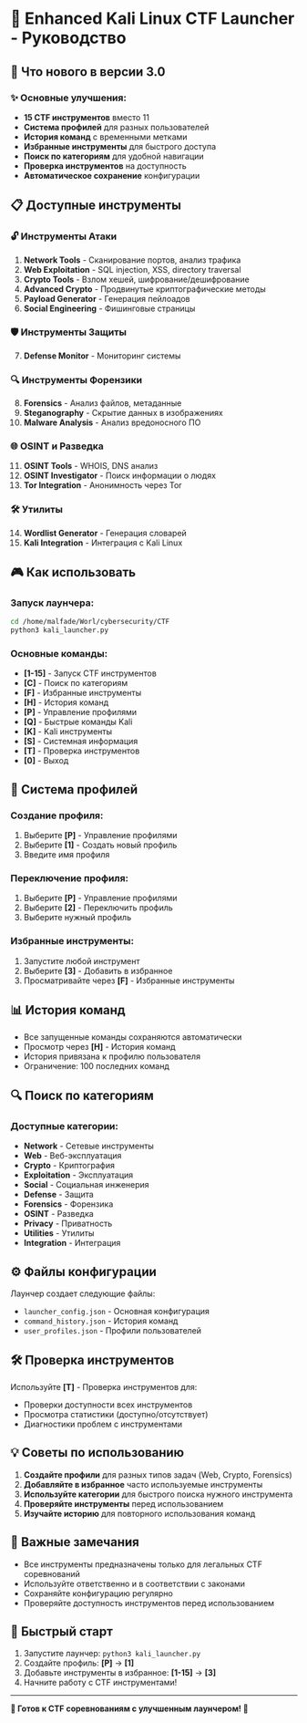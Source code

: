 # 🐉 Enhanced Kali Linux CTF Launcher - Руководство

## 🚀 Что нового в версии 3.0

### ✨ Основные улучшения:
- **15 CTF инструментов** вместо 11
- **Система профилей** для разных пользователей
- **История команд** с временными метками
- **Избранные инструменты** для быстрого доступа
- **Поиск по категориям** для удобной навигации
- **Проверка инструментов** на доступность
- **Автоматическое сохранение** конфигурации

## 📋 Доступные инструменты

### 🔓 Инструменты Атаки
1. **Network Tools** - Сканирование портов, анализ трафика
2. **Web Exploitation** - SQL injection, XSS, directory traversal
3. **Crypto Tools** - Взлом хешей, шифрование/дешифрование
4. **Advanced Crypto** - Продвинутые криптографические методы
5. **Payload Generator** - Генерация пейлоадов
6. **Social Engineering** - Фишинговые страницы

### 🛡️ Инструменты Защиты
7. **Defense Monitor** - Мониторинг системы

### 🔍 Инструменты Форензики
8. **Forensics** - Анализ файлов, метаданные
9. **Steganography** - Скрытие данных в изображениях
10. **Malware Analysis** - Анализ вредоносного ПО

### 🌐 OSINT и Разведка
11. **OSINT Tools** - WHOIS, DNS анализ
12. **OSINT Investigator** - Поиск информации о людях
13. **Tor Integration** - Анонимность через Tor

### 🛠️ Утилиты
14. **Wordlist Generator** - Генерация словарей
15. **Kali Integration** - Интеграция с Kali Linux

## 🎮 Как использовать

### Запуск лаунчера:
```bash
cd /home/malfade/Worl/cybersecurity/CTF
python3 kali_launcher.py
```

### Основные команды:
- **[1-15]** - Запуск CTF инструментов
- **[C]** - Поиск по категориям
- **[F]** - Избранные инструменты
- **[H]** - История команд
- **[P]** - Управление профилями
- **[Q]** - Быстрые команды Kali
- **[K]** - Kali инструменты
- **[S]** - Системная информация
- **[T]** - Проверка инструментов
- **[0]** - Выход

## 👤 Система профилей

### Создание профиля:
1. Выберите **[P]** - Управление профилями
2. Выберите **[1]** - Создать новый профиль
3. Введите имя профиля

### Переключение профиля:
1. Выберите **[P]** - Управление профилями
2. Выберите **[2]** - Переключить профиль
3. Выберите нужный профиль

### Избранные инструменты:
1. Запустите любой инструмент
2. Выберите **[3]** - Добавить в избранное
3. Просматривайте через **[F]** - Избранные инструменты

## 📊 История команд

- Все запущенные команды сохраняются автоматически
- Просмотр через **[H]** - История команд
- История привязана к профилю пользователя
- Ограничение: 100 последних команд

## 🔍 Поиск по категориям

### Доступные категории:
- **Network** - Сетевые инструменты
- **Web** - Веб-эксплуатация
- **Crypto** - Криптография
- **Exploitation** - Эксплуатация
- **Social** - Социальная инженерия
- **Defense** - Защита
- **Forensics** - Форензика
- **OSINT** - Разведка
- **Privacy** - Приватность
- **Utilities** - Утилиты
- **Integration** - Интеграция

## ⚙️ Файлы конфигурации

Лаунчер создает следующие файлы:
- `launcher_config.json` - Основная конфигурация
- `command_history.json` - История команд
- `user_profiles.json` - Профили пользователей

## 🛠️ Проверка инструментов

Используйте **[T]** - Проверка инструментов для:
- Проверки доступности всех инструментов
- Просмотра статистики (доступно/отсутствует)
- Диагностики проблем с инструментами

## 💡 Советы по использованию

1. **Создайте профили** для разных типов задач (Web, Crypto, Forensics)
2. **Добавляйте в избранное** часто используемые инструменты
3. **Используйте категории** для быстрого поиска нужного инструмента
4. **Проверяйте инструменты** перед использованием
5. **Изучайте историю** для повторного использования команд

## 🚨 Важные замечания

- Все инструменты предназначены только для легальных CTF соревнований
- Используйте ответственно и в соответствии с законами
- Сохраняйте конфигурацию регулярно
- Проверяйте доступность инструментов перед использованием

## 🎯 Быстрый старт

1. Запустите лаунчер: `python3 kali_launcher.py`
2. Создайте профиль: **[P]** → **[1]**
3. Добавьте инструменты в избранное: **[1-15]** → **[3]**
4. Начните работу с CTF инструментами!

---

**🎉 Готов к CTF соревнованиям с улучшенным лаунчером! 🐉**

